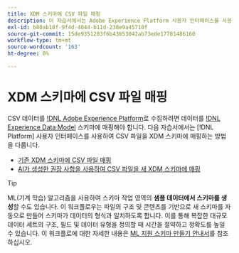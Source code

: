 ```yaml
---
title: XDM 스키마에 CSV 파일 매핑
description: 이 자습서에서는 Adobe Experience Platform 사용자 인터페이스를 사용하여 CSV 파일을 XDM 스키마에 매핑하는 방법을 다룹니다.
exl-id: b80ab18f-9f4d-4044-b11d-238e9a45710f
source-git-commit: 15de9351203f6b43653042ab73ede17781486160
workflow-type: tm+mt
source-wordcount: '163'
ht-degree: 0%

---
```


# XDM 스키마에 CSV 파일 매핑

CSV 데이터를 [!DNL Adobe Experience Platform](으)로 수집하려면 데이터를 [!DNL Experience Data Model](XDM) 스키마에 매핑해야 합니다. 다음 자습서에서는 [!DNL Platform] 사용자 인터페이스를 사용하여 CSV 파일을 XDM 스키마에 매핑하는 방법을 다룹니다.

* [기존 XDM 스키마에 CSV 파일 매핑](./existing-schema.md)
* [AI가 생성한 권장 사항을 사용하여 CSV 파일을 새 XDM 스키마에 매핑](./recommendations.md)

>[!TIP]
>
>ML(기계 학습) 알고리즘을 사용하여 스키마 작업 영역의 **샘플 데이터에서 스키마를 생성**&#x200B;할 수도 있습니다. 이 워크플로우는 파일의 구조 및 콘텐츠를 기반으로 새 스키마를 자동으로 만들어 스키마가 데이터의 형식과 일치하도록 합니다. 이를 통해 복잡한 대규모 데이터 세트의 구조, 필드 및 데이터 유형을 정의할 때 시간을 절약하고 정확도를 높일 수 있습니다. 이 워크플로에 대한 자세한 내용은 [ML 지원 스키마 만들기 안내서](../../../xdm/ui/ml-assisted-schema-creation.md)를 참조하십시오.
